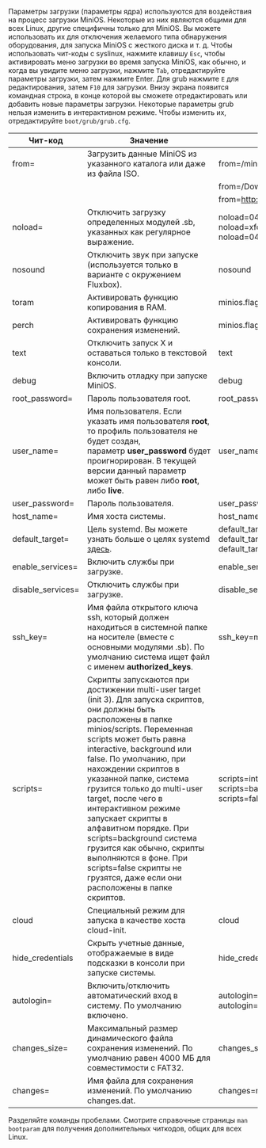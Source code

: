 Параметры загрузки (параметры ядра) используются для воздействия на процесс загрузки MiniOS. Некоторые из них являются общими для всех Linux, другие специфичны только для MiniOS. Вы можете использовать их для отключения желаемого типа обнаружения оборудования, для запуска MiniOS с жесткого диска и т. д. Чтобы использовать чит-коды с syslinux, нажмите клавишу `Esc`, чтобы активировать меню загрузки во время запуска MiniOS, как обычно, и когда вы увидите меню загрузки, нажмите `Tab`, отредактируйте параметры загрузки, затем нажмите Enter. Для grub нажмите `E` для редактирования, затем `F10` для загрузки. Внизу экрана появится командная строка, в конце которой вы сможете отредактировать или добавить новые параметры загрузки. Некоторые параметры grub нельзя изменить в интерактивном режиме. Чтобы изменить их, отредактируйте `boot/grub/grub.cfg`.

| Чит-код | Значение | Пример |
| ------- | -------- | ------ |
| from= | Загрузить данные MiniOS из указанного каталога или даже из файла ISO. | from=/minios/ |
|  |  | from=/Downloads/minios.iso |
|  |  | from=http://domain.com/minios.iso |
| noload= | Отключить загрузку определенных модулей .sb, указанных как регулярное выражение. | noload=04-xfce-apps<br>noload=xfce-apps,browser<br>noload=04,05 |
| nosound | Отключить звук при запуске (используется только в варианте с окружением Fluxbox). | nosound |
| toram | Активировать функцию копирования в RAM. | minios.flags=toram |
| perch | Активировать функцию сохранения изменений. | minios.flags=perch |
| text | Отключить запуск X и оставаться только в текстовой консоли. | text |
| debug | Включить отладку при запуске MiniOS. | debug |
| root\_password= | Пароль пользователя root. | root\_password=toor |
| user\_name= | Имя пользователя. Если указать имя пользователя <strong>root</strong>, то профиль пользователя не будет создан, параметр **user\_password** будет проигнорирован. В текущей версии данный параметр может быть равен либо <strong>root</strong>, либо <strong>live</strong>. | user\_name=live |
| user\_password= | Пароль пользователя. | user\_password=evil |
| host\_name= | Имя хоста системы. | host\_name=minios |
| default\_target= | Цель systemd. Вы можете узнать больше о целях systemd [здесь](https://access.redhat.com/documentation/en-us/red_hat_enterprise_linux/8/html/configuring_basic_system_settings/working-with-systemd-targets_configuring-basic-system-settings). | default\_target=graphical<br>default\_target=multi-user<br>default\_target=emergency |
| enable\_services= | Включить службы при загрузке. | enable\_services=ssh,firewalld |
| disable\_services= | Отключить службы при загрузке. | disable\_services=docker |
| ssh\_key= | Имя файла открытого ключа ssh, который должен находиться в системной папке на носителе (вместе с основными модулями .sb). По умолчанию система ищет файл с именем <strong>authorized\_keys</strong>. | ssh\_key=my\_public\_keys |
| scripts= | Скрипты запускаются при достижении multi-user target (init 3). Для запуска скриптов, они должны быть расположены в папке minios/scripts. Переменная scripts может быть равна interactive, background или false. По умолчанию, при нахождении скриптов в указанной папке, система грузится только до multi-user target, после чего в интерактивном режиме запускает скрипты в алфавитном порядке. При scripts=background система грузится как обычно, скрипты выполняются в фоне. При scripts=false скрипты не грузятся, даже если они расположены в папке скриптов. | scripts=interactive<br>scripts=background<br>scripts=false |
| cloud | Специальный режим для запуска в качестве хоста cloud-init. | cloud |
| hide\_credentials | Скрыть учетные данные, отображаемые в виде подсказки в консоли при запуске системы. | hide\_credentials |
| autologin= | Включить/отключить автоматический вход в систему. По умолчанию включено. | autologin=true<br>autologin=false |
| changes\_size= | Максимальный размер динамического файла сохранения изменений. По умолчанию равен 4000 МБ для совместимости с FAT32. | changes\_size=2000 |
| changes= | Имя файла для сохранения изменений. По умолчанию changes.dat. | changes=mychangesfile.img |

Разделяйте команды пробелами. Смотрите справочные страницы `man bootparam` для получения дополнительных читкодов, общих для всех Linux.